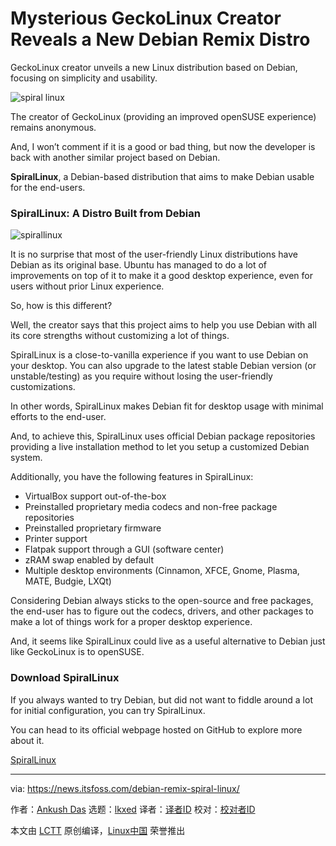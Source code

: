 [#]: subject: "Mysterious GeckoLinux Creator Reveals a New Debian Remix Distro"
[#]: via: "https://news.itsfoss.com/debian-remix-spiral-linux/"
[#]: author: "Ankush Das https://news.itsfoss.com/author/ankush/"
[#]: collector: "lkxed"
[#]: translator: " "
[#]: reviewer: " "
[#]: publisher: " "
[#]: url: " "

Mysterious GeckoLinux Creator Reveals a New Debian Remix Distro
======
GeckoLinux creator unveils a new Linux distribution based on Debian, focusing on simplicity and usability.

![spiral linux][1]

The creator of GeckoLinux (providing an improved openSUSE experience) remains anonymous.

And, I won’t comment if it is a good or bad thing, but now the developer is back with another similar project based on Debian.

**SpiralLinux**, a Debian-based distribution that aims to make Debian usable for the end-users.

### SpiralLinux: A Distro Built from Debian

![spirallinux][2]

It is no surprise that most of the user-friendly Linux distributions have Debian as its original base. Ubuntu has managed to do a lot of improvements on top of it to make it a good desktop experience, even for users without prior Linux experience.

So, how is this different?

Well, the creator says that this project aims to help you use Debian with all its core strengths without customizing a lot of things.

SpiralLinux is a close-to-vanilla experience if you want to use Debian on your desktop. You can also upgrade to the latest stable Debian version (or unstable/testing) as you require without losing the user-friendly customizations.

In other words, SpiralLinux makes Debian fit for desktop usage with minimal efforts to the end-user.

And, to achieve this, SpiralLinux uses official Debian package repositories providing a live installation method to let you setup a customized Debian system.

Additionally, you have the following features in SpiralLinux:

* VirtualBox support out-of-the-box
* Preinstalled proprietary media codecs and non-free package repositories
* Preinstalled proprietary firmware
* Printer support
* Flatpak support through a GUI (software center)
* zRAM swap enabled by default
* Multiple desktop environments (Cinnamon, XFCE, Gnome, Plasma, MATE, Budgie, LXQt)

Considering Debian always sticks to the open-source and free packages, the end-user has to figure out the codecs, drivers, and other packages to make a lot of things work for a proper desktop experience.

And, it seems like SpiralLinux could live as a useful alternative to Debian just like GeckoLinux is to openSUSE.

### Download SpiralLinux

If you always wanted to try Debian, but did not want to fiddle around a lot for initial configuration, you can try SpiralLinux.

You can head to its official webpage hosted on GitHub to explore more about it.

[SpiralLinux][3]

--------------------------------------------------------------------------------

via: https://news.itsfoss.com/debian-remix-spiral-linux/

作者：[Ankush Das][a]
选题：[lkxed][b]
译者：[译者ID](https://github.com/译者ID)
校对：[校对者ID](https://github.com/校对者ID)

本文由 [LCTT](https://github.com/LCTT/TranslateProject) 原创编译，[Linux中国](https://linux.cn/) 荣誉推出

[a]: https://news.itsfoss.com/author/ankush/
[b]: https://github.com/lkxed
[1]: https://news.itsfoss.com/wp-content/uploads/2022/06/spiral-linux-debian-remix-distro.jpg
[2]: https://news.itsfoss.com/wp-content/uploads/2022/06/spirallinux.jpg
[3]: https://spirallinux.github.io/
